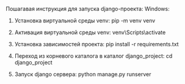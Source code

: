 Пошагавая инструкция для запуска django-проекта:
Windows:

1. Установка виртуальной среды venv:
pip -m venv venv

2. Активация виртуальной среды venv:
venv\Scripts\activate

3. Установка зависимостей проекта:
pip install -r requirements.txt

4. Переход из корневого каталога в каталог django_project:
cd django_project

5. Запуск django сервера:
python manage.py runserver
 

